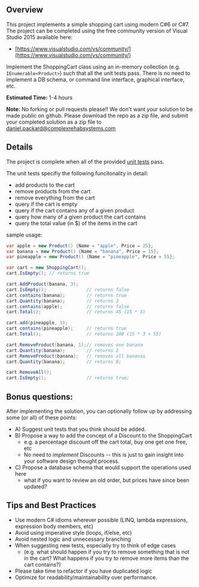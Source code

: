 ## Overview
This project implements a simple shopping cart using modern C#6 or C#7. The project can be completed 
using the free community version of Visual Studio 2015 available here: 
* [https://www.visualstudio.com/vs/community/](https://www.visualstudio.com/vs/community/) 

Implement the ShoppingCart class using an in-memory collection (e.g. `IEnumerable<Product>`) such that all the unit tests pass. 
There is no need to implement a DB schema, or command line interface, graphical interface, etc.

**Estimated Time:** 1-4 hours

**Note:** No forking or pull requests please!! We don't want your solution to be made public on 
github. Please download the repo as a zip file, and submit your completed solution as a zip file 
to daniel.packard@complexrehabsystems.com


## Details
The project is complete when all of the provided 
[unit tests](https://github.com/complexrehabsystems/ShoppingCart_Interview/blob/master/ShoppingCart_Interview/Test/When_adding_and_removing_items_to_a_shopping_cart.cs)
pass. 

The unit tests specifiy the following funcitonality in detail:
* add products to the cart
* remove products from the cart
* remove everything from the cart
* query if the cart is empty
* query if the cart contains any of a given product
* query how many of a given product the cart contains
* query the total value (in $) of the items in the cart

sample usage:
``` c#
var apple = new Product() {Name = "apple", Price = 25};
var banana = new Product() {Name = "banana", Price = 15};
var pineapple = new Product() {Name = "pineapple", Price = 55};

var cart = new ShoppingCart();
cart.IsEmpty(); // returns true

cart.AddProduct(banana, 3);
cart.IsEmpty();               // returns false
cart.contains(banana);        // returns true
cart.Quantity(banana);        // returns 3
cart.contains(apple);         // returns false
cart.Total();                 // returns 45 (15 * 3)

cart.add(pineapple, 1);
cart.contains(pineapple);     // returns true
cart.Total();                 // returns 100 (15 * 3 + 55)

cart.RemoveProduct(banana, 1);// removes one banana
cart.Quantity(banana);        // returns 2
cart.RemoveProduct(banana);   // removes all bananas
cart.Quantity(banana);        // returns 0;

cart.RemoveAll();
cart.IsEmpty();               // returns true;
```

## Bonus questions: 
After implementing the solution, you can optionally follow up by addressing some (or all) of these points:
- A) Suggest unit tests that you think should be added.
- B) Propose a way to add the concept of a Discount to the ShoppingCart 
  - e.g. a percentage discount off the cart total, buy one get one free, etc
  - No need to _implement_ Discounts -- this is just to gain insight into your software design thought process.
- C) Propose a database schema that would support the operations used here
  - what if you want to review an old order, but prices have since been updated?

## Tips and Best Practices

* Use modern C# idioms wherever possible (LINQ, lambda expressions, expression body members, etc)
* Avoid using imperative style (loops, if/else, etc)
* Avoid nested logic and unnecessary branching
* When suggesting new tests, especially try to think of edge cases 
  * (e.g. what should happen if you try to remove something that is not in the cart? What happens if you try to remove more items than the cart contains?)
* Please take time to refactor if you have duplicated logic
* Optimize for readability/maintainability over performance.